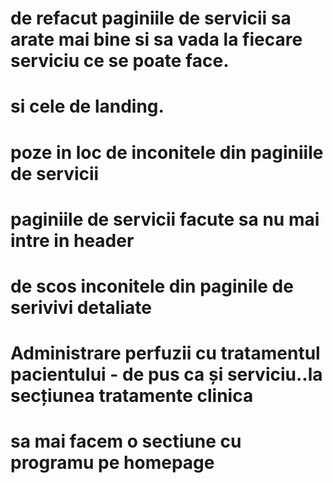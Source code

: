 # de refacut paginiile de servicii sa arate mai bine si sa vada la fiecare serviciu ce se poate face.

# si cele de landing.

# poze in loc de inconitele din paginiile de servicii

# paginiile de servicii facute sa nu mai intre in header

# de scos inconitele din paginile de serivivi detaliate

# Administrare perfuzii cu tratamentul pacientului - de pus ca și serviciu..la secțiunea tratamente clinica

# sa mai facem o sectiune cu programu pe homepage
